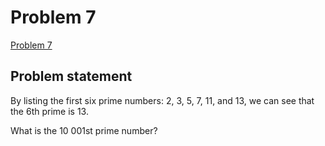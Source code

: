 # Problem 7

[Problem 7](https://projecteuler.net/problem=7)

## Problem statement
By listing the first six prime numbers: 2, 3, 5, 7, 11, and 13, we can see that the 6th prime is 13.

What is the 10 001st prime number?
